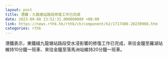 ```yaml
---
layout: post
title: 港鐵：九龍塘站路段修復工作已完成
date: 2023-09-08 13:52:31.000000000 +08:00
link: https://news.rthk.hk/rthk/ch/component/k2/1717406-20230908.htm
categories: rthk
---
```


港鐵表示，東鐵綫九龍塘站路段受水浸影響的修復工作已完成，來往金鐘至羅湖站維持10分鐘一班車、來往金鐘至落馬洲站維持20分鐘一班車。
